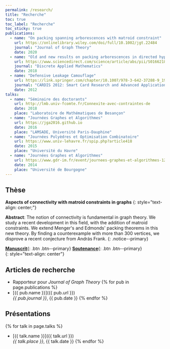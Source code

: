 ```yaml
---
permalink: /research/
title: "Recherche"
toc: true
toc_label: "Recherche"
toc_sticky: true
publications:
  - name: "On packing spanning arborescences with matroid constraint"
    url: https://onlinelibrary.wiley.com/doi/full/10.1002/jgt.22484
    journal: "Journal of Graph Theory"
    date: 2020
  - name: "Old and new results on packing arborescences in directed hypergraphs"
    url: https://www.sciencedirect.com/science/article/abs/pii/S0166218X17305085
    journal: "Discrete Applied Mathematics" 
    date: 2018
  - name: "Defensive Leakage Camouflage"
    url: https://link.springer.com/chapter/10.1007/978-3-642-37288-9_19
    journal: "CARDIS 2012: Smart Card Research and Advanced Applications" 
    date: 2012
talks:
  - name: "Séminaire des doctorants"
    url: http://lmb.univ-fcomte.fr/Connexite-avec-contraintes-de
    date: 2018
    place: "Laboratoire de Mathématiques de Besançon"
  - name: "Journées Graphes et Algorithmes"
    url: https://jga2016.github.io
    date: 2016
    place: "LAMSADE, Université Paris-Dauphine"
  - name: "Journées Polyèdres et Optimisation Combinatoire"
    url: https://www.univ-lehavre.fr/spip.php?article418
    date: 2015
    place: "Université du Havre"
  - name: "Journées Graphes et Algorithmes"
    url: https://www.gdr-im.fr/event/journees-graphes-et-algorithmes-12-14-novembre-2014-a-dijon
    date: 2014
    place: "Université de Bourgogne"
---
```


## Thèse
**Aspects of connectivity with matroid constraints in graphs**
{: style="text-align: center;"}

**Abstract**: The notion of connectivity is fundamental in graph theory. We study a recent development in this field, with the addition of matroid constraints. We extend Menger's and Edmonds' packing theorems in this new theory. By finding a counterexample with more than 300 vertices, we disprove a recent conjecture from András Frank.
{: .notice--primary}

[**Manuscrit**](https://tel.archives-ouvertes.fr/tel-01838231){: .btn .btn--primary}  [**Soutenance**](/assets/soutenance.pdf){: .btn .btn--primary}  
{: style="text-align: center"}

## Articles de recherche

- Rapporteur pour *Journal of Graph Theory*
{% for pub in page.publications %}
- [{{ pub.name }}]({{ pub.url }})  
*{{ pub.journal }}*, {{ pub.date }}
{% endfor %}

## Présentations

{% for talk in page.talks %}
- [{{ talk.name }}]({{ talk.url }})  
*{{ talk.place }}*, {{ talk.date }}
{% endfor %}
